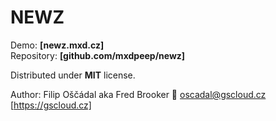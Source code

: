 # NEWZ

Demo: **[newz.mxd.cz]**  
Repository:  **[github.com/mxdpeep/newz]**

Distributed under **MIT** license.

Author: Filip Oščádal aka Fred Brooker 💌 <oscadal@gscloud.cz> [https://gscloud.cz]
